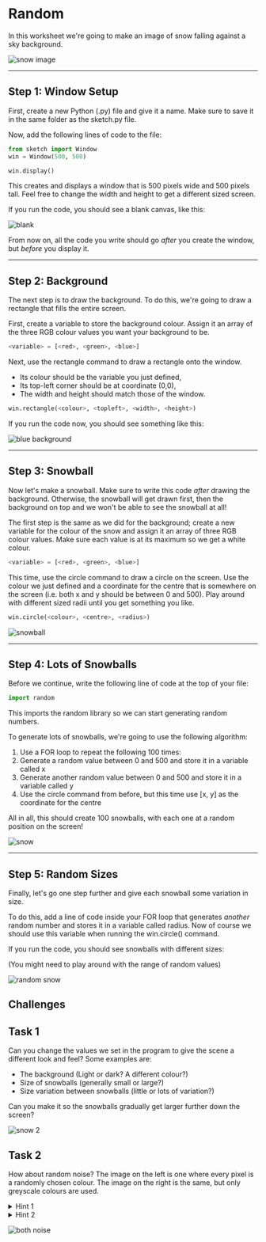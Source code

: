 # Random

In this worksheet we're going to make an image of snow falling against a sky background.

![snow image](../.data/snow.JPEG)


---

## Step 1: Window Setup

First, create a new Python (.py) file and give it a name.
Make sure to save it in the same folder as the sketch.py file.

Now, add the following lines of code to the file:

```python
from sketch import Window
win = Window(500, 500)

win.display()
```

This creates and displays a window that is 500 pixels wide and 500 pixels tall.
Feel free to change the width and height to get a different sized screen.

If you run the code, you should see a blank canvas, like this:

![blank](../.data/blank_window.png)

From now on, all the code you write should go _after_ you create the window, but _before_ you display it.


---

## Step 2: Background

The next step is to draw the background. To do this, we're going to draw a rectangle that fills the entire screen.

First, create a variable to store the background colour.
Assign it an array of the three RGB colour values you want your background to be.

```python
<variable> = [<red>, <green>, <blue>]
```

Next, use the rectangle command to draw a rectangle onto the window.
* Its colour should be the variable you just defined,
* Its top-left corner should be at coordinate (0,0),
* The width and height should match those of the window.

```python
win.rectangle(<colour>, <topleft>, <width>, <height>)
```

If you run the code now, you should see something like this:

![blue background](../.data/blue_window.png)


---

## Step 3: Snowball

Now let's make a snowball.
Make sure to write this code _after_ drawing the background.
Otherwise, the snowball will get drawn first, then the background on top and we won't be able to see the snowball at all!

The first step is the same as we did for the background; create a new variable for the colour of the snow and assign it an array of three RGB colour values.
Make sure each value is at its maximum so we get a white colour.

```python
<variable> = [<red>, <green>, <blue>]
```

This time, use the circle command to draw a circle on the screen.
Use the colour we just defined and a coordinate for the centre that is somewhere on the screen (i.e. both x and y should be between 0 and 500).
Play around with different sized radii until you get something you like.

```python
win.circle(<colour>, <centre>, <radius>)
```

![snowball](../.data/snowball.png)


---

## Step 4: Lots of Snowballs

Before we continue, write the following line of code at the top of your file:

```python
import random
```

This imports the random library so we can start generating random numbers.

To generate lots of snowballs, we're going to use the following algorithm:

1. Use a FOR loop to repeat the following 100 times:
2. Generate a random value between 0 and 500 and store it in a variable called x 
3. Generate another random value between 0 and 500 and store it in a variable called y
4. Use the circle command from before, but this time use [x, y] as the coordinate for the centre

All in all, this should create 100 snowballs, with each one at a random position on the screen!

![snow](../.data/snow.png)

---

## Step 5: Random Sizes

Finally, let's go one step further and give each snowball some variation in size.

To do this, add a line of code inside your FOR loop that generates _another_ random number and stores it in a variable called radius.
Now of course we should use this variable when running the win.circle() command.

If you run the code, you should see snowballs with different sizes:

(You might need to play around with the range of random values)

![random snow](../.data/random_snow.png)


## Challenges

## Task 1

Can you change the values we set in the program to give the scene a different look and feel?
Some examples are:

* The background (Light or dark? A different colour?)
* Size of snowballs (generally small or large?)
* Size variation between snowballs (little or lots of variation?)

Can you make it so the snowballs gradually get larger further down the screen?

![snow 2](../.data/snow2.JPEG)

## Task 2

How about random noise?
The image on the left is one where every pixel is a randomly chosen colour.
The image on the right is the same, but only greyscale colours are used.

<details>
    <summary>Hint 1</summary>

Use a rectangle with width and height of 1 to set an individual pixel.
</details>

<details>
    <summary>Hint 2</summary>

Use a nested FOR loop to iterate over each pixel.
In other words, an outer FOR loop to iterate over each row `x` from 0 to the height of the screen;
and an inner FOR loop to iterate over each column `y` from 0 to the width of the screen.
</details>

![both noise](../.data/both_noise.jpg)
